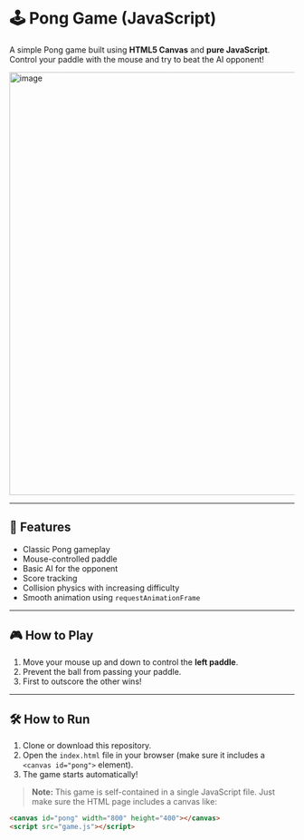 # 🕹️ Pong Game (JavaScript)

A simple Pong game built using **HTML5 Canvas** and **pure JavaScript**. Control your paddle with the mouse and try to beat the AI opponent!

<img width="746" alt="image" src="https://github.com/user-attachments/assets/de852103-ffd2-4d52-80d0-1cfb4abaa4e2" />


---

## 🚀 Features

- Classic Pong gameplay
- Mouse-controlled paddle
- Basic AI for the opponent
- Score tracking
- Collision physics with increasing difficulty
- Smooth animation using `requestAnimationFrame`

---

## 🎮 How to Play

1. Move your mouse up and down to control the **left paddle**.
2. Prevent the ball from passing your paddle.
3. First to outscore the other wins!

---

## 🛠️ How to Run

1. Clone or download this repository.
2. Open the `index.html` file in your browser (make sure it includes a `<canvas id="pong">` element).
3. The game starts automatically!

> **Note:** This game is self-contained in a single JavaScript file. Just make sure the HTML page includes a canvas like:

```html
<canvas id="pong" width="800" height="400"></canvas>
<script src="game.js"></script>
